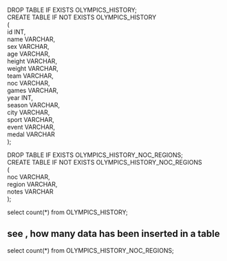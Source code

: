 DROP TABLE IF EXISTS OLYMPICS_HISTORY;  
CREATE TABLE IF NOT EXISTS OLYMPICS_HISTORY  
(  
    id          INT,  
    name        VARCHAR,  
    sex         VARCHAR,  
    age         VARCHAR,  
    height      VARCHAR,  
    weight      VARCHAR,  
    team        VARCHAR,  
    noc         VARCHAR,  
    games       VARCHAR,  
    year        INT,  
    season      VARCHAR,  
    city        VARCHAR,  
    sport       VARCHAR,  
    event       VARCHAR,  
    medal       VARCHAR  
);

DROP TABLE IF EXISTS  OLYMPICS_HISTORY_NOC_REGIONS;  
CREATE TABLE IF NOT EXISTS   OLYMPICS_HISTORY_NOC_REGIONS  
(  
    noc         VARCHAR,  
    region      VARCHAR,  
    notes       VARCHAR  
); 

select count(*) from OLYMPICS_HISTORY;  

## see , how many data has been inserted in a table
select count(*) from   OLYMPICS_HISTORY_NOC_REGIONS;  